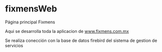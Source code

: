 # fixmensWeb
Página principal Fixmens

Aqui se desarrolla toda la aplicacion de www.fixmens.com.mx

Se realíza conección con la base de datos firebird del sistema de gestion de servicios
